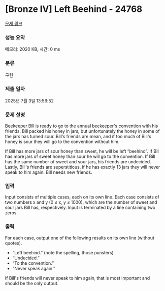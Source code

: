 # [Bronze IV] Left Beehind - 24768 

[문제 링크](https://www.acmicpc.net/problem/24768) 

### 성능 요약

메모리: 2020 KB, 시간: 0 ms

### 분류

구현

### 제출 일자

2025년 7월 3일 13:56:52

### 문제 설명

<p>Beekeeper Bill is ready to go to the annual beekeeper's convention with his friends. Bill packed his honey in jars, but unfortunately the honey in some of the jars has turned sour. Bill's friends are mean, and if too much of Bill's honey is sour they will go to the convention without him.</p>

<p>If Bill has more jars of sour honey than sweet, he will be left “beehind”. If Bill has more jars of sweet honey than sour he will go to the convention. If Bill has the same number of sweet and sour jars, his friends are undecided. Lastly, Bill's friends are superstitious, if he has exactly 13 jars they will never speak to him again. Bill needs new friends.</p>

### 입력 

 <p>Input consists of multiple cases, each on its own line. Each case consists of two numbers x and y (0 ≤ x, y ≤ 1000), which are the number of sweet and sour jars Bill has, respectively. Input is terminated by a line containing two zeros.</p>

### 출력 

 <p>For each case, output one of the following results on its own line (without quotes).</p>

<ul>
	<li>“Left beehind.” (note the spelling, those punsters)</li>
	<li>“Undecided.”</li>
	<li>“To the convention.”</li>
	<li>“Never speak again.”</li>
</ul>

<p>If Bill's friends will never speak to him again, that is most important and should be the only output.</p>

